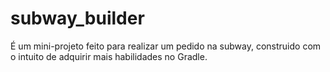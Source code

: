 # subway_builder

É um mini-projeto feito para realizar um pedido na subway, construido com o intuito de adquirir mais habilidades no Gradle.
